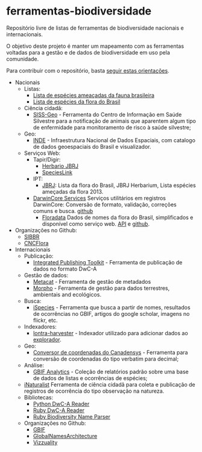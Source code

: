 ferramentas-biodiversidade
==========================

Repositório livre de listas de ferramentas de biodiversidade nacionais e internacionais.

O objetivo deste projeto é manter um mapeamento com as ferramentas voltadas para a gestão e de dados de biodiversidade em uso pela comunidade.

Para contribuir com o repositório, basta [seguir estas orientações](CONTRIBUA.md).

- Nacionais
  - Listas:
    - [Lista de espécies ameaçadas da fauna brasileira](http://www.icmbio.gov.br/portal/biodiversidade/fauna-brasileira/lista-de-especies.html)
    - [Lista de espécies da flora do Brasil](http://floradobrasil.jbrj.gov.br/jabot/listaBrasil/PrincipalUC/PrincipalUC.do)
  - Ciência cidadã:
    - [SISS-Geo](http://www.biodiversidade.ciss.fiocruz.br/apresenta%C3%A7%C3%A3o-0) - Ferramenta do Centro de Informação em Saúde Silvestre para a notificação de animais que aparentem algum tipo de enfermidade para monitoramento de risco à saúde silvestre;
  - Geo:
    - [INDE](http://www.inde.gov.br/geo-servicos) - Infraestrutura Nacional de Dados Espaciais, com catalogo de dados geoespaciais do Brasil e visualizador.
  - Serviços Web:
    - Tapir/Digir:
      - [Herbario JBRJ](http://tapirlink.jbrj.gov.br/tapir.php/tapir.php/RB)
      - [SpeciesLink](http://tapir.cria.org.br/tapirlink/tapir.php/specieslink)
    - IPT:
      - [JBRJ](http://ipt.jbrj.gov.br/ipt): Lista da flora do Brasil, JBRJ Herbarium, Lista espécies ameçadas da flora 2013.
    - [DarwinCore Services](http://cncflora.jbrj.gov.br/dwc_services/index.html) Serviços utilitários em registros DarwinCore: Conversão de formato, validação, correções comuns e busca. [github](https://github.com/CNCFlora/dwc-services)
        - [Floradata](http://cncflora.jbrj.gov.br/floradata) Dados de nomes da flora do Brasil, simplificados e disponível como serviço web. [API](http://cncflora.jbrj.gov.br/floradata/api.html) e [github](https://github.com/CNCFlora/floradata).
 - Organizações no Github:
   - [SIBBR](https://github.com/sibbr)
   - [CNCFlora](https://github.com/cncflora)
- Internacionais
  - Publicação:
    - [Integrated Publishing Toolkit](http://www.gbif.org/ipt) - Ferramenta de publicação de dados no formato DwC-A
  - Gestão de dados:
    - [Metacat](https://knb.ecoinformatics.org/knb/docs/) - Ferramenta de gestão de metadados
    - [Morpho](https://knb.ecoinformatics.org/#tools/morpho) - Ferramenta de gestão para dados terrestres, ambientais and ecológicos.
  - Busca:
    - [iSpecies](http://ispecies.org/) - Ferramenta que busca a partir de nomes, resultados de ocorrências no GBIF, artigos do google scholar, imagens no flickr, etc.
  - Indexadores:
    - [lontra-harvester](https://github.com/WingLongitude/lontra-harvester) - Indexador utilizado para adicionar dados ao [explorador](https://github.com/WingLongitude/explorer).
  - Geo:
    - [Conversor de coordenadas do Canadensys](http://data.canadensys.net/tools/coordinates) - Ferramenta para conversão de coordenadas do tipo verbatim para decimal;
  - Análise:
    - [GBIF Analytics](http://analytics.gbif-uat.org/) - Coleção de relatórios padrão sobre uma base de dados de listas e ocorrências de espécies;
  - [iNaturalist](http://www.inaturalist.org/) Ferramenta de ciência cidadã para coleta e publicação de registros de ocorrência do tipo observação na natureza.
  - Bibliotecas:
    - [Python DwC-A Reader](https://github.com/BelgianBiodiversityPlatform/python-dwca-reader)
    - [Ruby DwC-A Reader](https://github.com/GlobalNamesArchitecture/dwc-archive)
    - [Ruby Biodiversity Name Parser](https://github.com/GlobalNamesArchitecture/biodiversity)
  - Organizações no Github:
    - [GBIF](https://github.com/gbif)
    - [GlobalNamesArchitecture](https://github.com/GlobalNamesArchitecture)
    - [Vizzuality](https://github.com/Vizzuality)

